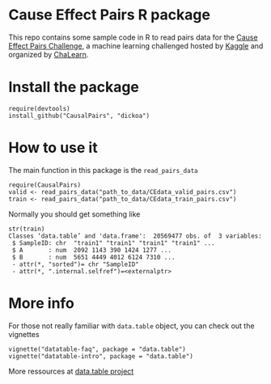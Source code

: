 Cause Effect Pairs R package
============================


This repo contains some sample code in R to read pairs data for the [Cause Effect Pairs Challenge](https://www.kaggle.com/c/cause-effect-pairs), a machine learning challenged hosted by [Kaggle](https://www.kaggle.com) and organized by [ChaLearn](http://www.chalearn.org/).


# Install the package
```
require(devtools)
install_github("CausalPairs", "dickoa")
```



# How to use it
The main function in this package is the `read_pairs_data`

```
require(CausalPairs)
valid <- read_pairs_data("path_to_data/CEdata_valid_pairs.csv")
train <- read_pairs_data("path_to_data/CEdata_train_pairs.csv")
```

Normally you should get something like

```
str(train)
Classes ‘data.table’ and 'data.frame':	20569477 obs. of  3 variables:
 $ SampleID: chr  "train1" "train1" "train1" "train1" ...
 $ A       : num  2092 1143 390 1424 1277 ...
 $ B       : num  5651 4449 4012 6124 7310 ...
 - attr(*, "sorted")= chr "SampleID"
 - attr(*, ".internal.selfref")=<externalptr>
```

# More info
For those not really familiar with `data.table` object, you can check out the vignettes

```
vignette("datatable-faq", package = "data.table")
vignette("datatable-intro", package = "data.table")
```

More ressources at [data.table project](http://datatable.r-forge.r-project.org/)


